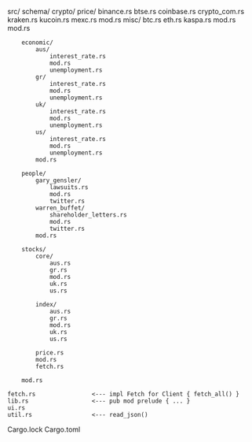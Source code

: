 src/
	schema/
		crypto/
			price/
				binance.rs
				btse.rs
				coinbase.rs
				crypto_com.rs
				kraken.rs
				kucoin.rs
				mexc.rs
				mod.rs
			misc/
				btc.rs
				eth.rs
				kaspa.rs
				mod.rs
			mod.rs

		economic/
			aus/
				interest_rate.rs
				mod.rs
				unemployment.rs
			gr/
				interest_rate.rs
				mod.rs
				unemployment.rs
			uk/
				interest_rate.rs
				mod.rs
				unemployment.rs
			us/
				interest_rate.rs
				mod.rs
				unemployment.rs
			mod.rs

		people/
			gary_gensler/
				lawsuits.rs
				mod.rs
				twitter.rs
			warren_buffet/
				shareholder_letters.rs
				mod.rs
				twitter.rs
			mod.rs

		stocks/
			core/
				aus.rs
				gr.rs
				mod.rs
				uk.rs
				us.rs

			index/
				aus.rs
				gr.rs
				mod.rs
				uk.rs
				us.rs

			price.rs
			mod.rs
			fetch.rs

		mod.rs

	fetch.rs 				<--- impl Fetch for Client { fetch_all() }
	lib.rs					<--- pub mod prelude { ... }
	ui.rs
	util.rs					<--- read_json()
    
Cargo.lock
Cargo.toml